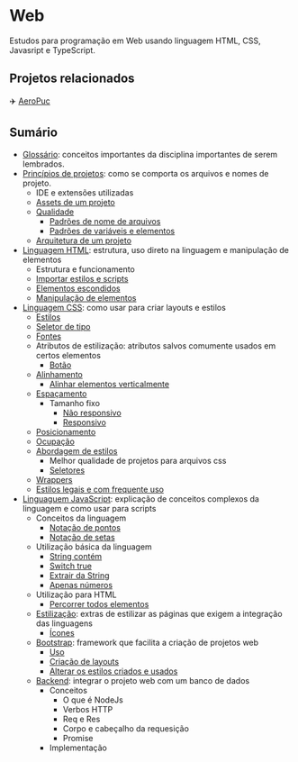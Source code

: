 # Web

Estudos para programação em Web usando linguagem HTML, CSS, Javasript e TypeScript.

## Projetos relacionados

:airplane: [AeroPuc](https://github.com/leogianfagna/AeroPuc)

## Sumário

* [Glossário](glossario-extra.md): conceitos importantes da disciplina importantes de serem lembrados.
* [Princípios de projetos](principios-basicos-de-projetos.md): como se comporta os arquivos e nomes de projeto.
  * IDE e extensões utilizadas
  * [Assets de um projeto](principios-basicos-de-projetos.md#assets)
  * [Qualidade](principios-basicos-de-projetos.md#qualidade)
    * [Padrões de nome de arquivos](principios-basicos-de-projetos.md#padroes-de-nomes-de-arquivos)
    * [Padrões de variáveis e elementos](principios-basicos-de-projetos.md#padroes-de-variaveis)
  * [Arquitetura de um projeto](principios-basicos-de-projetos.md#arquitetando-o-projeto)
* [Linguagem HTML](html/):  estrutura, uso direto na linguagem e manipulação de elementos
  * Estrutura e funcionamento
  * [Importar estilos e scripts](html/importar-estilos-ou-scripts.md)
  * [Elementos escondidos](html/elementos-escondidos.md)
  * [Manipulação de elementos](html/alterar-elementos-pelo-script.md)
* [Linguagem CSS](css/): como usar para criar layouts e estilos
  * [Estilos](css/#estilos)
  * [Seletor de tipo](css/#estilos)
  * [Fontes](css/fontes.md)
  * Atributos de estilização: atributos salvos comumente usados em certos elementos
    * [Botão](css/atributos-de-estilizacao/botao.md)
  * [Alinhamento](css/alinhamento.md)
    * [Alinhar elementos verticalmente](css/alinhamento.md#alinhar-elementos-na-vertical)
  * [Espaçamento](css/espacamento.md)
    * Tamanho fixo
      * [Não responsivo](css/espacamento.md#nao-responsivo-tamanho-fixo)
      * [Responsivo](css/espacamento.md#responsivo-tambem-tamanho-fixo)
  * [Posicionamento](css/posicionamento-de-divs.md)
  * [Ocupação](css/ocupacao-de-divs.md)
  * [Abordagem de estilos](css/abordagem-de-estilos.md)
    * Melhor qualidade de projetos para arquivos css
    * [Seletores](css/abordagem-de-estilos.md#seletores)
  * [Wrappers](css/wrapper.md)
  * [Estilos legais e com frequente uso](css/estilos-legais.md)
* [Linguaguem JavaScript](javascript/): explicação de conceitos complexos da linguagem e como usar para scripts&#x20;
  * Conceitos da linguagem
    * [Notação de pontos](javascript/conceitos.md#notacao-de-pontos-dot-notation)
    * [Notação de setas](javascript/conceitos.md#notacao-de-setas)
  * Utilização básica da linguagem
    * [String contém](javascript/utilizacao-basica/string-contem.md)
    * [Switch true](javascript/utilizacao-basica/switch-true.md)
    * [Extrair da String](javascript/utilizacao-basica/extrair-da-string.md)
    * [Apenas números](javascript/utilizacao-basica/deixar-apenas-numeros.md)
  * Utilização para HTML
    * [Percorrer todos elementos](javascript/utilizacao-em-html/percorrer-todos-elementos.md)
  * [Estilização](estilizacao.md): extras de estilizar as páginas que exigem a integração das linguagens
    * [Ícones](estilizacao.md#adicionar-icones)
  * [Bootstrap](bootstrap/): framework que facilita a criação de projetos web
    * [Uso](bootstrap/importacao.md)
    * [Criação de layouts](bootstrap/layout.md)
    * [Alterar os estilos criados e usados](bootstrap/alterar-estilos.md)
  * [Backend](backend.md): integrar o projeto web com um banco de dados
    * Conceitos
      * O que é NodeJs
      * Verbos HTTP
      * Req e Res
      * Corpo e cabeçalho da requesição
      * Promise
    * Implementação
